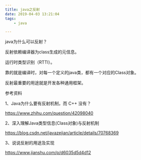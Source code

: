 ```yaml
---
title: java之反射
date: 2019-04-03 13:21:04
tags:
	- java

---
```




java为什么可以反射？

反射依赖编译器为class生成的元信息。

运行时类型识别（RTTI）。

靠的就是编译时，对每一个定义的java类，都有一个对应的Class对象。



反射最重要的用途就是开发各种通用框架。



参考资料

1、Java为什么要有反射机制，而 C++ 没有？

https://www.zhihu.com/question/42098040

2、深入理解Java类型信息(Class对象)与反射机制

https://blog.csdn.net/javazejian/article/details/70768369

3、说说反射的用途及实现

https://www.jianshu.com/p/d6035d5d4d12